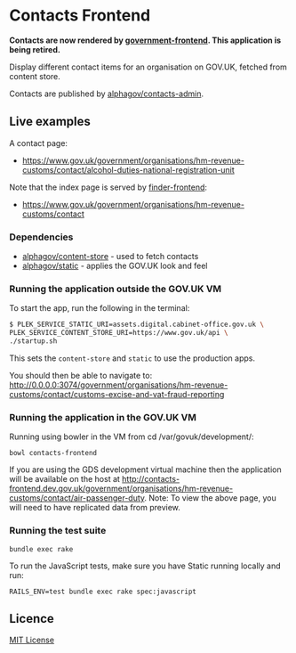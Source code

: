 # Contacts Frontend

**Contacts are now rendered by [government-frontend](https://github.com/alphagov/government-frontend). This application is being retired.**

Display different contact items for an organisation on GOV.UK, fetched from
content store.

Contacts are published by [alphagov/contacts-admin](https://github.com/alphagov/contacts-admin).

## Live examples

A contact page:
- https://www.gov.uk/government/organisations/hm-revenue-customs/contact/alcohol-duties-national-registration-unit

Note that the index page is served by
[finder-frontend](https://github.com/alphagov/finder-frontend):
- https://www.gov.uk/government/organisations/hm-revenue-customs/contact

### Dependencies

- [alphagov/content-store](https://github.com/alphagov/content-store) - used to
  fetch contacts
- [alphagov/static](https://github.com/alphagov/static) - applies the GOV.UK
  look and feel

### Running the application outside the GOV.UK VM

To start the app, run the following in the terminal:

```bash
$ PLEK_SERVICE_STATIC_URI=assets.digital.cabinet-office.gov.uk \
PLEK_SERVICE_CONTENT_STORE_URI=https://www.gov.uk/api \
./startup.sh
```

This sets the `content-store` and `static` to use the production apps.

You should then be able to navigate to:
http://0.0.0.0:3074/government/organisations/hm-revenue-customs/contact/customs-excise-and-vat-fraud-reporting


### Running the application in the GOV.UK VM

Running using bowler in the VM from cd /var/govuk/development/:

```
bowl contacts-frontend
```

If you are using the GDS development virtual machine then the application will be available on the host at http://contacts-frontend.dev.gov.uk/government/organisations/hm-revenue-customs/contact/air-passenger-duty.
Note: To view the above page, you will need to have replicated data from preview.

### Running the test suite

`bundle exec rake`

To run the JavaScript tests, make sure you have Static running locally and run:

```
RAILS_ENV=test bundle exec rake spec:javascript
```

## Licence

[MIT License](LICENCE)
